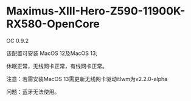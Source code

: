 #  Maximus-XIII-Hero-Z590-11900K-RX580-OpenCore
OC 0.9.2

该配置可安装 MacOS 12及MacOS 13;

休眠正常，无线网卡正常，有线网卡正常。

注意：若需安装MacOS 13需更新无线网卡驱动itlwm为v2.2.0-alpha

问题：蓝牙无法使用。
